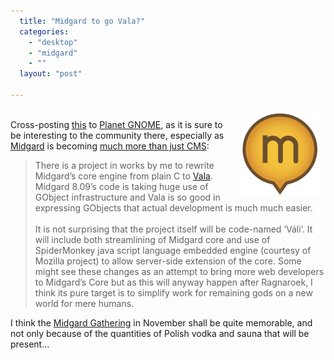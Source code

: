 ```yaml
---
  title: "Midgard to go Vala?"
  categories: 
    - "desktop"
    - "midgard"
    - ""
  layout: "post"

---
```

<p>
<img src="/files/midgard2-bubble.png" height="137" width="128" border="0" align="right" hspace="8" vspace="4" alt="Midgard 2" title="Midgard 2" /><br />Cross-posting <a href="http://boids.name/empty/articles/2008/08/27">this</a> to <a href="http://planet.gnome.org/">Planet GNOME</a>, as it is sure to be interesting to the community there, especially as <a href="http://www.midgard-project.org/">Midgard</a> is becoming <a href="http://bergie.iki.fi/blog/midgard_2-more_than_just_php-more_than_just_cms.html">much more than just CMS</a>:
</p><blockquote>
There is a project in works by me to rewrite Midgard’s core engine from plain C to <a href="http://live.gnome.org/Vala">Vala</a>. Midgard 8.09’s code is taking huge use of GObject infrastructure and Vala is so good in expressing GObjects that actual development is much much easier.
<br /><br />It is not surprising that the project itself will be code-named ‘Váli’. It will include both streamlining of Midgard core and use of SpiderMonkey java script language embedded engine (courtesy of Mozilla project) to allow server-side extension of the core. Some might see these changes as an attempt to bring more web developers to Midgard’s Core but as this will anyway happen after Ragnaroek, I think its pure target is to simplify work for remaining gods on a new world for mere humans.
</blockquote><p>
I think the <a href="http://www.midgard-project.org/community/events/midgard_gathering_2008.html">Midgard Gathering</a> in November shall be quite memorable, and not only because of the quantities of Polish vodka and sauna that will be present...
</p>
